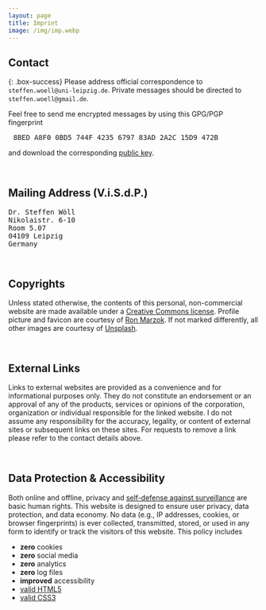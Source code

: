 ```yaml
---
layout: page
title: Imprint
image: /img/imp.webp
---
```


## Contact

{: .box-success}
Please address official correspondence to <i class="far fa-envelope" style="padding-left:5px"></i>`steffen.woell@uni-leipzig.de`. Private messages should be directed to <i class="far fa-envelope" style="padding-left:5px"></i>`steffen.woell@gmail.de`.

<div class="box-note" style="margin-bottom:60px">
Feel free to send me encrypted messages by using this GPG/PGP fingerprint <pre><i class="fas fa-fingerprint" style="padding-right:10px"></i>8BED A8F0 0BD5 744F 4235 6797 83AD 2A2C 15D9 472B</pre> and download the corresponding <a href="/doc/sw_pgp_public_key.asc" target="_blank">public key</a>.
</div>

## Mailing Address (V.i.S.d.P.)

<div class="box-note" style="margin-bottom:60px">
<pre>Dr. Steffen Wöll
Nikolaistr. 6-10
Room 5.07
04109 Leipzig
Germany</pre>
</div>

## Copyrights

<div class="box-warning" style="margin-bottom:60px">
Unless stated otherwise, the contents of this personal, non-commercial website are made available under a <a rel="license" href="https://creativecommons.org/licenses/by-nc/4.0/" title="Creative Commons" target="_blank">Creative Commons license<i class="fas fa-external-link-alt"></i></a>. Profile picture and favicon are courtesy of <a href="https://www.ronmarzok.de/" target="_blank">Ron Marzok<i class="fas fa-external-link-alt"></i></a>. If not marked differently, all other images are courtesy of <a href="https://unsplash.com/" target="_blank">Unsplash<i class="fas fa-external-link-alt"></i></a>.
</div>

## External Links

<div class="box-warning" style="margin-bottom:60px">
Links to external websites are provided as a convenience and for informational purposes only. They do not constitute an endorsement or an approval of any of the products, services or opinions of the corporation, organization or individual responsible for the linked website. I do not assume any responsibility for the accuracy, legality, or content of external sites or subsequent links on these sites. For requests to remove a link please refer to the contact details above.
</div>

## Data Protection & Accessibility

<div class="box-success" style="margin-bottom:45px">
Both online and offline, privacy and <a href="https://ssd.eff.org/" target="_blank">self-defense against surveillance<i class="fas fa-external-link-alt"></i></a> are basic human rights. This website is designed to ensure user privacy, data protection, and data economy. No data (e.g., IP addresses, cookies, or browser fingerprints) is ever collected, transmitted, stored, or used in any form to identify or track the visitors of this website. This policy includes
  <ul class="fa-ul">
    <li><span class="fa-li"><i class="fas fa-cookie-bite"></i></span><b>zero</b> cookies</li>
    <li><span class="fa-li"><i class="fas fa-thumbs-down"></i></span><b>zero</b> social media</li>
    <li><span class="fa-li"><i class="fas fa-ghost"></i></span><b>zero</b> analytics</li>
    <li><span class="fa-li"><i class="fas fa-dumpster-fire"></i></span><b>zero</b> log files</li>
    <li><span class="fa-li"><i class="fas fa-universal-access"></i></span><b>improved</b> accessibility</li>
    <li><span class="fa-li"><i class="fab fa-html5"></i></span><a href="https://validator.w3.org/nu/?doc=https%3A%2F%2Fsteffenwoell.github.io%2F" target="_blank">valid HTML5<i class="fas fa-external-link-alt"></i></a></li>
    <li><span class="fa-li"><i class="fab fa-css3-alt"></i></span><a href="https://jigsaw.w3.org/css-validator/validator?uri=https%3A%2F%2Fsteffenwoell.github.io" target="_blank">valid CSS3<i class="fas fa-external-link-alt"></i></a></li>
  </ul>
</div>